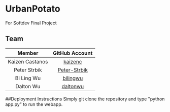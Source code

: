 # UrbanPotato
For Softdev Final Project


## Team
|     Member      | GitHub Account                                             |
|:---------------:|:----------------------------------------------------------:|
| Kaizen Castanos | <a href="https://github.com/kaizenc">kaizenc</a>           |
| Peter Strbik    | <a href="https://github.com/Peter-Strbik">Peter-Strbik</a> |
| Bi Ling Wu      | <a href="https://github.com/bilingwu">bilingwu</a>         |
| Dalton Wu	      | <a href="https://github.com/daltonwu">daltonwu</a>         |

##Deployment Instructions
Simply git clone the repository and type "python app.py" to run the webapp. 